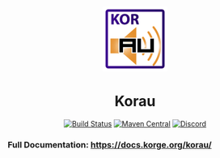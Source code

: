 <p align="center"><img alt="Korau" src="https://raw.githubusercontent.com/korlibs/korlibs-logos/master/128/korau.png" /></p>

<h1 align="center">Korau</h1>

<!-- BADGES -->
<p align="center">
	<a href="https://github.com/korlibs/korau/actions"><img alt="Build Status" src="https://github.com/korlibs/korau/workflows/CI/badge.svg" /></a>
    <a href="https://search.maven.org/artifact/com.soywiz.korlibs.korau/korau"><img alt="Maven Central" src="https://img.shields.io/maven-central/v/com.soywiz.korlibs.korau/korau"></a>
	<a href="https://discord.korge.org/"><img alt="Discord" src="https://img.shields.io/discord/728582275884908604?logo=discord" /></a>
</p>
<!-- /BADGES -->

### Full Documentation: <https://docs.korge.org/korau/>
